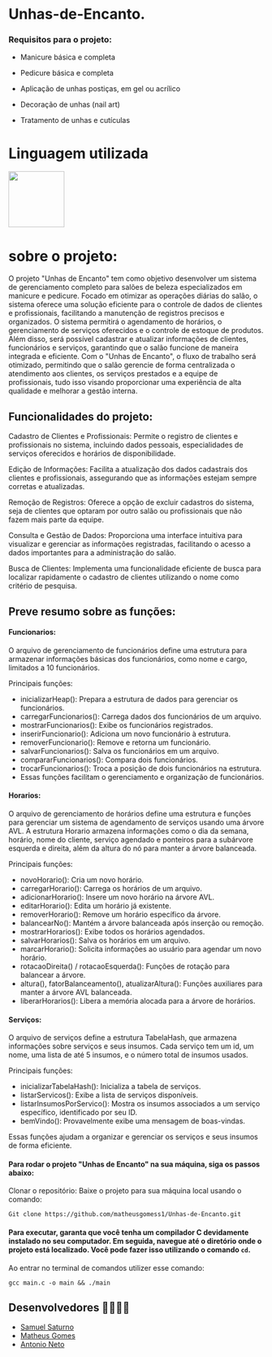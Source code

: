 

# Unhas-de-Encanto.


### Requisitos para o projeto:

  * Manicure básica e completa
  
  * Pedicure básica e completa
  
  * Aplicação de unhas postiças, em gel ou acrílico
  
  * Decoração de unhas (nail art)

  * Tratamento de unhas e cutículas

# Linguagem utilizada
<img src="https://cdn.jsdelivr.net/gh/devicons/devicon/icons/c/c-original.svg" width="110px"/>


# sobre o projeto:

O projeto "Unhas de Encanto" tem como objetivo desenvolver um sistema de gerenciamento completo para salões de beleza especializados em manicure e pedicure. Focado em otimizar as operações diárias do salão, o sistema oferece uma solução eficiente para o controle de dados de clientes e profissionais, facilitando a manutenção de registros precisos e organizados. O sistema permitirá o agendamento de horários, o gerenciamento de serviços oferecidos e o controle de estoque de produtos. Além disso, será possível cadastrar e atualizar informações de clientes, funcionários e serviços, garantindo que o salão funcione de maneira integrada e eficiente. Com o "Unhas de Encanto", o fluxo de trabalho será otimizado, permitindo que o salão gerencie de forma centralizada o atendimento aos clientes, os serviços prestados e a equipe de profissionais, tudo isso visando proporcionar uma experiência de alta qualidade e melhorar a gestão interna.

## Funcionalidades do projeto:

Cadastro de Clientes e Profissionais: Permite o registro de clientes e profissionais no sistema, incluindo dados pessoais, especialidades de serviços oferecidos e horários de disponibilidade.

Edição de Informações: Facilita a atualização dos dados cadastrais dos clientes e profissionais, assegurando que as informações estejam sempre corretas e atualizadas.

Remoção de Registros: Oferece a opção de excluir cadastros do sistema, seja de clientes que optaram por outro salão ou profissionais que não fazem mais parte da equipe.

Consulta e Gestão de Dados: Proporciona uma interface intuitiva para visualizar e gerenciar as informações registradas, facilitando o acesso a dados importantes para a administração do salão.

Busca de Clientes: Implementa uma funcionalidade eficiente de busca para localizar rapidamente o cadastro de clientes utilizando o nome como critério de pesquisa.

## Preve resumo sobre as funções:
#### Funcionarios:
  
O arquivo de gerenciamento de funcionários define uma estrutura para armazenar informações básicas dos funcionários, como nome e cargo, limitados a 10 funcionários.

Principais funções:

* inicializarHeap(): Prepara a estrutura de dados para gerenciar os funcionários.
* carregarFuncionarios(): Carrega dados dos funcionários de um arquivo.
* mostrarFuncionarios(): Exibe os funcionários registrados.
* inserirFuncionario(): Adiciona um novo funcionário à estrutura.
* removerFuncionario(): Remove e retorna um funcionário.
* salvarFuncionarios(): Salva os funcionários em um arquivo.
* compararFuncionarios(): Compara dois funcionários.
* trocarFuncionarios(): Troca a posição de dois funcionários na estrutura.
* Essas funções facilitam o gerenciamento e organização de funcionários.

#### Horarios:

  O arquivo de gerenciamento de horários define uma estrutura e funções para gerenciar um sistema de agendamento de serviços usando uma árvore AVL. A estrutura Horario armazena informações como o dia da semana, horário, nome do cliente, serviço agendado e ponteiros para a subárvore esquerda e direita, além da altura do nó para manter a árvore balanceada.

Principais funções:

* novoHorario(): Cria um novo horário.
* carregarHorario(): Carrega os horários de um arquivo.
* adicionarHorario(): Insere um novo horário na árvore AVL.
* editarHorario(): Edita um horário já existente.
* removerHorario(): Remove um horário específico da árvore.
* balancearNo(): Mantém a árvore balanceada após inserção ou remoção.
* mostrarHorarios(): Exibe todos os horários agendados.
* salvarHorarios(): Salva os horários em um arquivo.
* marcarHorario(): Solicita informações ao usuário para agendar um novo horário.
* rotacaoDireita() / rotacaoEsquerda(): Funções de rotação para balancear a árvore.
* altura(), fatorBalanceamento(), atualizarAltura(): Funções auxiliares para manter a árvore AVL balanceada.
* liberarHorarios(): Libera a memória alocada para a árvore de horários.

#### Serviços:

O arquivo de serviços define a estrutura TabelaHash, que armazena informações sobre serviços e seus insumos. Cada serviço tem um id, um nome, uma lista de até 5 insumos, e o número total de insumos usados.

Principais funções:

* inicializarTabelaHash(): Inicializa a tabela de serviços.
* listarServicos(): Exibe a lista de serviços disponíveis.
* listarInsumosPorServico(): Mostra os insumos associados a um serviço específico, identificado por seu ID.
* bemVindo(): Provavelmente exibe uma mensagem de boas-vindas.

Essas funções ajudam a organizar e gerenciar os serviços e seus insumos de forma eficiente.


#### Para rodar o projeto "Unhas de Encanto" na sua máquina, siga os passos abaixo:
Clonar o repositório: Baixe o projeto para sua máquina local usando o comando:

    Git clone https://github.com/matheusgomess1/Unhas-de-Encanto.git

#### Para executar, garanta que você tenha um compilador C devidamente instalado no seu computador. Em seguida, navegue até o diretório onde o projeto está localizado. Você pode fazer isso utilizando o comando `cd`.

Ao entrar no terminal de comandos utilizer esse comando:

    gcc main.c -o main && ./main


## Desenvolvedores 👨‍💻👨‍💻

- [Samuel Saturno](https://github.com/Samuel-Saturno)
- [Matheus Gomes](https://github.com/matheusgomess1)
- [Antonio Neto](https://github.com/antonioneto2)
  











  
